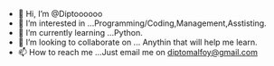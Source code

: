 - 👋 Hi, I’m @Diptoooooo
- 👀 I’m interested in ...Programming/Coding,Management,Asstisting.
- 🌱 I’m currently learning ...Python.
- 💞️ I’m looking to collaborate on ... Anythin that will help me learn.
- 📫 How to reach me ...Just email me on diptomalfoy@gmail.com

<!---
Diptoooooo/Diptoooooo is a ✨ special ✨ repository because its `README.md` (this file) appears on your GitHub profile.
You can click the Preview link to take a look at your changes.
--->
